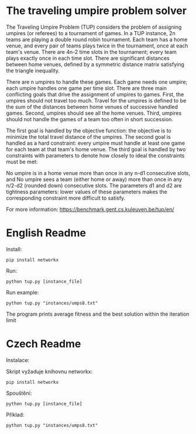 The traveling umpire problem solver
===================================

The Traveling Umpire Problem (TUP) considers the problem of assigning umpires (or referees) to a tournament of games. In a TUP instance, 2n teams are playing a double round robin tournament. Each team has a home venue, and every pair of teams plays twice in the tournament, once at each team's venue. There are 4n-2 time slots in the tournament; every team plays exactly once in each time slot. There are significant distances between home venues, defined by a symmetric distance matrix satisfying the triangle inequality.

There are n umpires to handle these games. Each game needs one umpire; each umpire handles one game per time slot. There are three main conflicting goals that drive the assignment of umpires to games. First, the umpires should not travel too much. Travel for the umpires is defined to be the sum of the distances between home venues of successive handled games. Second, umpires should see all the home venues. Third, umpires should not handle the games of a team too often in short succession.

The first goal is handled by the objective function: the objective is to minimize the total travel distance of the umpires. The second goal is handled as a hard constraint: every umpire must handle at least one game for each team at that team's home venue. The third goal is handled by two constraints with parameters to denote how closely to ideal the constraints must be met:

No umpire is in a home venue more than once in any n-d1 consecutive slots, and
No umpire sees a team (either home or away) more than once in any n/2-d2 (rounded down) consecutive slots.
The parameters d1 and d2 are tightness parameters: lower values of these parameters makes the corresponding constraint more difficult to satisfy.

For more information: https://benchmark.gent.cs.kuleuven.be/tup/en/

English Readme
==============

Install:

`pip install networkx`

Run:

`python tup.py [instance_file]`

Run example:

`python tup.py "instances/umps8.txt"`

The program prints average fitness and the best solution within the iteration limit

Czech Readme
============

Instalace:

Skript vyžaduje knihovnu networkx:

`pip install networkx`


Spouštění:

`python tup.py [instance_file]`


Příklad:

`python tup.py "instances/umps8.txt"`

